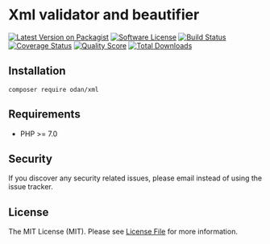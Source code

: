 # Xml validator and beautifier

[![Latest Version on Packagist](https://img.shields.io/github/release/odan/xml.svg)](https://github.com/odan/xml/releases)
[![Software License](https://img.shields.io/badge/license-MIT-brightgreen.svg)](LICENSE.md)
[![Build Status](https://travis-ci.org/odan/xml.svg?branch=master)](https://travis-ci.org/odan/xml)
[![Coverage Status](https://scrutinizer-ci.com/g/odan/xml/badges/coverage.png?b=master)](https://scrutinizer-ci.com/g/odan/xml/code-structure)
[![Quality Score](https://scrutinizer-ci.com/g/odan/xml/badges/quality-score.png?b=master)](https://scrutinizer-ci.com/g/odan/xml/?branch=master)
[![Total Downloads](https://img.shields.io/packagist/dt/odan/xml.svg)](https://packagist.org/packages/odan/xml)


## Installation

```shell
composer require odan/xml
```

## Requirements

* PHP >= 7.0

## Security

If you discover any security related issues, please email instead of using the issue tracker.

## License

The MIT License (MIT). Please see [License File](LICENSE.md) for more information.


[PSR-1]: https://github.com/php-fig/fig-standards/blob/master/accepted/PSR-1-basic-coding-standard.md
[PSR-2]: https://github.com/php-fig/fig-standards/blob/master/accepted/PSR-2-coding-style-guide.md
[PSR-4]: https://github.com/php-fig/fig-standards/blob/master/accepted/PSR-4-autoloader.md
[Composer]: http://getcomposer.org/
[PHPUnit]: http://phpunit.de/
